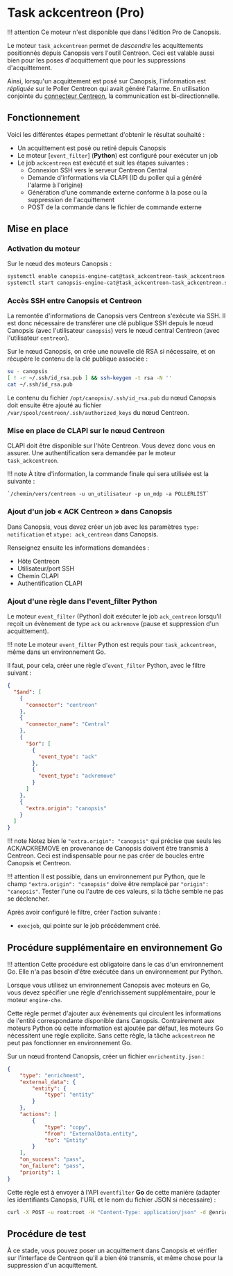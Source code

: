 # Task ackcentreon (Pro)

!!! attention
    Ce moteur n'est disponible que dans l'édition Pro de Canopsis.

Le moteur `task_ackcentreon` permet de *descendre* les acquittements positionnés depuis Canopsis vers l'outil Centreon. Ceci est valable aussi bien pour les poses d'acquittement que pour les suppressions d'acquittement.

Ainsi, lorsqu'un acquittement est posé sur Canopsis, l'information est *répliquée* sur le Poller Centreon qui avait généré l'alarme. En utilisation conjointe du [connecteur Centreon](../../interconnexions/Supervision/Centreon.md), la communication est bi-directionnelle.

## Fonctionnement

Voici les différentes étapes permettant d'obtenir le résultat souhaité :

*  Un acquittement est posé ou retiré depuis Canopsis
*  Le moteur [`event_filter`] (**Python**) est configuré pour exécuter un job
*  Le job `ackcentreon` est exécuté et suit les étapes suivantes :
    *  Connexion SSH vers le serveur Centreon Central
    *  Demande d'informations via CLAPI (ID du poller qui a généré l'alarme à l'origine)
    *  Génération d'une commande externe conforme à la pose ou la suppression de l'acquittement
    *  POST de la commande dans le fichier de commande externe

## Mise en place

### Activation du moteur

Sur le nœud des moteurs Canopsis :

```sh
systemctl enable canopsis-engine-cat@task_ackcentreon-task_ackcentreon.service
systemctl start canopsis-engine-cat@task_ackcentreon-task_ackcentreon.service
```

### Accès SSH entre Canopsis et Centreon

La remontée d'informations de Canopsis vers Centreon s'exécute via SSH. Il est donc nécessaire de transférer une clé publique SSH depuis le nœud Canopsis (avec l'utilisateur `canopsis`) vers le nœud central Centreon (avec l'utilisateur `centreon`).

Sur le nœud Canopsis, on crée une nouvelle clé RSA si nécessaire, et on récupère le contenu de la clé publique associée :

```sh
su - canopsis
[ ! -r ~/.ssh/id_rsa.pub ] && ssh-keygen -t rsa -N ''
cat ~/.ssh/id_rsa.pub
```

Le contenu du fichier `/opt/canopsis/.ssh/id_rsa.pub` du nœud Canopsis doit ensuite être ajouté au fichier `/var/spool/centreon/.ssh/authorized_keys` du nœud Centreon.

### Mise en place de CLAPI sur le nœud Centreon

CLAPI doit être disponible sur l'hôte Centreon.  Vous devez donc vous en assurer. Une authentification sera demandée par le moteur `task_ackcentreon`.

!!! note
    À titre d'information, la commande finale qui sera utilisée est la suivante :

    `/chemin/vers/centreon -u un_utilisateur -p un_mdp -a POLLERLIST`

### Ajout d'un job « ACK Centreon » dans Canopsis

Dans Canopsis, vous devez créer un job avec les paramètres `type: notification` et `xtype: ack_centreon` dans Canopsis.

Renseignez ensuite les informations demandées :

*  Hôte Centreon
*  Utilisateur/port SSH
*  Chemin CLAPI
*  Authentification CLAPI

### Ajout d'une règle dans l'event\_filter Python

Le moteur `event_filter` (Python) doit exécuter le job `ack_centreon` lorsqu'il reçoit un évènement de type `ack` ou `ackremove` (pause et suppression d'un acquittement).

!!! note
    Le moteur `event_filter` Python est requis pour `task_ackcentreon`, même dans un environnement Go.

Il faut, pour cela, créer une règle d'`event_filter` Python, avec le filtre suivant :

```json
{
  "$and": [
    {
      "connector": "centreon"
    },
    {
      "connector_name": "Central"
    },
    {
      "$or": [
        {
          "event_type": "ack"
        },
        {
          "event_type": "ackremove"
        }
      ]
    },
    {
      "extra.origin": "canopsis"
    }
  ]
}
```

!!! note
    Notez bien le `"extra.origin": "canopsis"` qui précise que seuls les ACK/ACKREMOVE en provenance de Canopsis doivent être transmis à Centreon. Ceci est indispensable pour ne pas créer de boucles entre Canopsis et Centreon.

!!! attention
    Il est possible, dans un environnement pur Python, que le champ `"extra.origin": "canopsis"` doive être remplacé par `"origin": "canopsis"`. Tester l'une ou l'autre de ces valeurs, si la tâche semble ne pas se déclencher.

Après avoir configuré le filtre, créer l'action suivante :

*  `execjob`, qui pointe sur le job précédemment créé.

## Procédure supplémentaire en environnement Go

!!! attention
    Cette procédure est obligatoire dans le cas d'un environnement Go. Elle n'a pas besoin d'être exécutée dans un environnement pur Python.

Lorsque vous utilisez un environnement Canopsis avec moteurs en Go, vous devez spécifier une règle d'enrichissement supplémentaire, pour le moteur `engine-che`.

Cette règle permet d'ajouter aux évènements qui circulent les informations de l'entité correspondante disponible dans Canopsis. Contrairement aux moteurs Python où cette information est ajoutée par défaut, les moteurs Go nécessitent une règle explicite. Sans cette règle, la tâche `ackcentreon` ne peut pas fonctionner en environnement Go.

Sur un nœud frontend Canopsis, créer un fichier `enrichentity.json` :

```json
{
    "type": "enrichment",
    "external_data": {
        "entity": {
            "type": "entity"
        }
    },
    "actions": [
        {
            "type": "copy",
            "from": "ExternalData.entity",
            "to": "Entity"
        }
    ],
    "on_success": "pass",
    "on_failure": "pass",
    "priority": 1
}
```

Cette règle est à envoyer à l'API `eventfilter` **Go** de cette manière (adapter les identifiants Canopsis, l'URL et le nom du fichier JSON si nécessaire) :

```sh
curl -X POST -u root:root -H "Content-Type: application/json" -d @enrichentity.json 'http://localhost:8082/api/v2/eventfilter/rules'
```

## Procédure de test

À ce stade, vous pouvez poser un acquittement dans Canopsis et vérifier sur l'interface de Centreon qu'il a bien été transmis, et même chose pour la suppression d'un acquittement.
